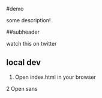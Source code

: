#demo

some description!

##subheader

watch this on twitter

## local dev

1. Open index.html in your browser

2 Open sans
